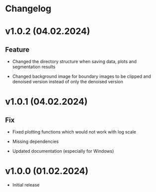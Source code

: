 # Changelog

# v1.0.2 (04.02.2024)

## Feature

* Changed the directory structure when saving data, plots and segmentation results

* Changed background image for boundary images to be clipped and denoised version instead of only the denoised version

# v1.0.1 (04.02.2024)

## Fix

* Fixed plotting functions which would not work with log scale

* Missing dependencies

* Updated documentation (especially for Windows)

# v1.0.0 (01.02.2024)

* Initial release
